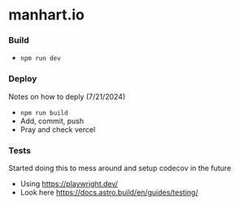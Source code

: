 # manhart.io

### Build

- `npm run dev`

### Deploy

Notes on how to deply (7/21/2024)

- `npm run build`
- Add, commit, push
- Pray and check vercel

### Tests

Started doing this to mess around and setup codecov in the future

- Using https://playwright.dev/
- Look here https://docs.astro.build/en/guides/testing/
